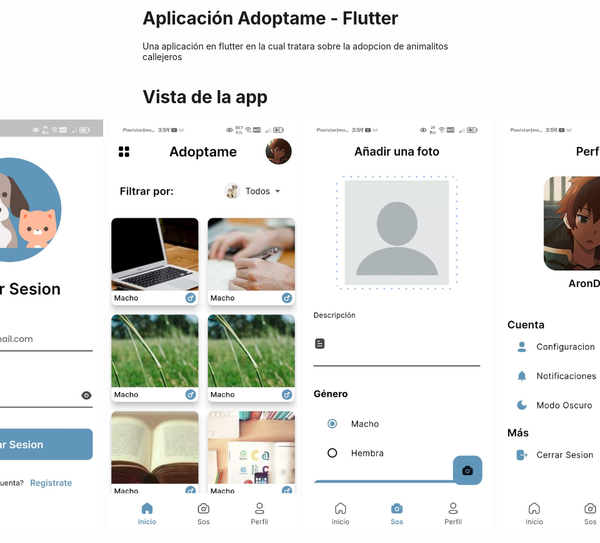 # Aplicación Adoptame - Flutter

Una aplicación en flutter en la cual tratara sobre la adopcion de animalitos callejeros

# Vista de la app
<div style="display: flex; gap: 10px; justify-content: center;">
    <img src="view-app/1.jpeg" alt="Logo" width="300">
    <img src="view-app/2.jpeg" alt="Logo" width="300">
    <img src="view-app/3.jpeg" alt="Logo" width="300">
    <img src="view-app/4.jpeg" alt="Logo" width="300">
</div>
